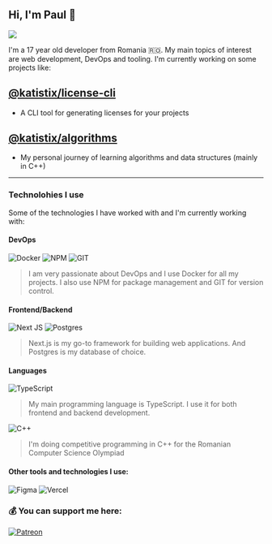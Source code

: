 ## Hi, I'm Paul 👋

[![](https://visitcount.itsvg.in/api?id=katistix&icon=0&color=0)](https://visitcount.itsvg.in)

I'm a 17 year old developer from Romania 🇷🇴. My main topics of interest are web development, DevOps and tooling. I'm currently working on some projects like:

## [**@katistix/license-cli**](https://github.com/katistix/license-cli)

-   A CLI tool for generating licenses for your projects

## [**@katistix/algorithms**](https://github.com/katistix/algorithms)

-   My personal journey of learning algorithms and data structures (mainly in C++)

---

### Technolohies I use

Some of the technologies I have worked with and I'm currently working with:

#### DevOps

![Docker](https://img.shields.io/badge/docker-%230db7ed.svg?style=flat&logo=docker&logoColor=white) ![NPM](https://img.shields.io/badge/NPM-%23CB3837.svg?style=flat&logo=npm&logoColor=white) ![GIT](https://img.shields.io/badge/Git-fc6d26?style=flat&logo=git&logoColor=white)

> I am very passionate about DevOps and I use Docker for all my projects. I also use NPM for package management and GIT for version control.

#### Frontend/Backend

![Next JS](https://img.shields.io/badge/Next-black?style=flat&logo=next.js&logoColor=white) ![Postgres](https://img.shields.io/badge/postgres-%23316192.svg?style=flat&logo=postgresql&logoColor=white)

> Next.js is my go-to framework for building web applications. And Postgres is my database of choice.

#### Languages

![TypeScript](https://img.shields.io/badge/TypeScript-%23007ACC.svg?style=flat&logo=typescript&logoColor=white)

> My main programming language is TypeScript. I use it for both frontend and backend development.

![C++](https://img.shields.io/badge/c++-%2300599C.svg?style=flat&logo=c%2B%2B&logoColor=white)

> I'm doing competitive programming in C++ for the Romanian Computer Science Olympiad

#### Other tools and technologies I use:

![Figma](https://img.shields.io/badge/figma-%23F24E1E.svg?style=flat&logo=figma&logoColor=white) ![Vercel](https://img.shields.io/badge/vercel-%23000000.svg?style=flat&logo=vercel&logoColor=white)

### 💰 You can support me here:

[![Patreon](https://img.shields.io/badge/Patreon-F96854?style=for-the-badge&logo=patreon&logoColor=white)](https://patreon.com/katistix)

<!-- Proudly created with GPRM ( https://gprm.itsvg.in ) -->
